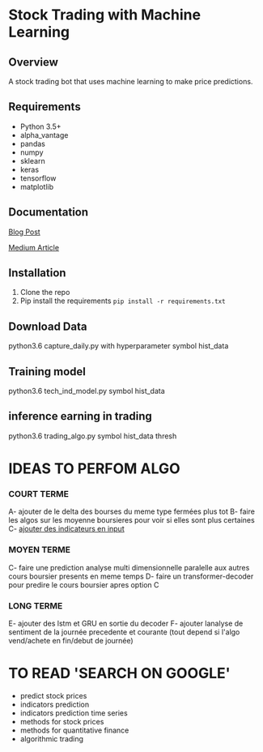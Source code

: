 # Stock Trading with Machine Learning

## Overview

A stock trading bot that uses machine learning to make price predictions.

## Requirements

-   Python 3.5+
-   alpha_vantage
-   pandas
-   numpy
-   sklearn
-   keras
-   tensorflow
-   matplotlib

## Documentation

[Blog Post](https://yacoubahmed.me/blog/stock-prediction-ml)

[Medium Article](https://medium.com/towards-data-science/getting-rich-quick-with-machine-learning-and-stock-market-predictions-696802da94fe)

## Installation

1. Clone the repo
2. Pip install the requirements `pip install -r requirements.txt`

## Download Data


python3.6 capture_daily.py with hyperparameter symbol hist_data

## Training model

python3.6 tech_ind_model.py symbol hist_data

## inference earning in trading

python3.6 trading_algo.py symbol hist_data thresh


# IDEAS TO PERFOM ALGO

### COURT TERME 
A- ajouter de le delta des bourses du meme type fermées plus tot
B- faire les algos sur les moyenne boursieres pour voir si elles sont plus certaines
C- [ajouter des indicateurs en input](https://www.investopedia.com/articles/active-trading/101014/basics-algorithmic-trading-concepts-and-examples.asp)
### MOYEN TERME
C- faire une prediction analyse multi dimensionnelle paralelle aux autres cours boursier presents en meme temps
D- faire un transformer-decoder pour predire le cours boursier apres option C

### LONG TERME
E- ajouter des lstm et GRU en sortie du decoder
F- ajouter lanalyse de sentiment de la journée precedente et courante (tout depend si l'algo vend/achete en fin/debut de journée)

# TO READ 'SEARCH ON GOOGLE'

- predict stock prices
- indicators prediction
- indicators prediction time series
- methods for stock prices
- methods for quantitative finance
- algorithmic trading
